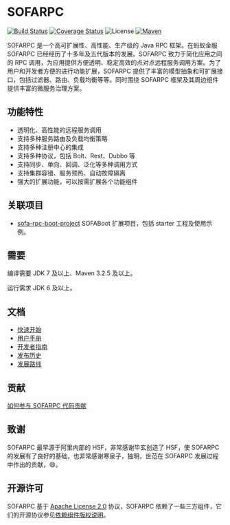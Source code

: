 # SOFARPC

[![Build Status](https://travis-ci.org/alipay/sofa-rpc.svg?branch=master)](https://travis-ci.org/alipay/sofa-rpc)
[![Coverage Status](https://codecov.io/gh/alipay/sofa-rpc/branch/master/graph/badge.svg)](https://codecov.io/gh/alipay/sofa-rpc)
![License](https://img.shields.io/badge/license-Apache--2.0-green.svg)
[![Maven](https://img.shields.io/github/release/alipay/sofa-rpc.svg)](https://github.com/alipay/sofa-rpc/releases)

SOFARPC 是一个高可扩展性、高性能、生产级的 Java RPC 框架。在蚂蚁金服 SOFARPC 已经经历了十多年及五代版本的发展。SOFARPC 致力于简化应用之间的 RPC 调用，为应用提供方便透明、稳定高效的点对点远程服务调用方案。为了用户和开发者方便的进行功能扩展，SOFARPC 提供了丰富的模型抽象和可扩展接口，包括过滤器、路由、负载均衡等等。同时围绕 SOFARPC 框架及其周边组件提供丰富的微服务治理方案。

## 功能特性

- 透明化、高性能的远程服务调用
- 支持多种服务路由及负载均衡策略
- 支持多种注册中心的集成
- 支持多种协议，包括 Bolt、Rest、Dubbo 等
- 支持同步、单向、回调、泛化等多种调用方式
- 支持集群容错、服务预热、自动故障隔离
- 强大的扩展功能，可以按需扩展各个功能组件

## 关联项目

- [sofa-rpc-boot-project](https://github.com/alipay/sofa-rpc-boot-projects) SOFABoot 扩展项目，包括 starter 工程及使用示例。

## 需要

编译需要 JDK 7 及以上、Maven 3.2.5 及以上。

运行需求 JDK 6 及以上。

## 文档

- [快速开始](http://www.sofastack.tech/sofa-rpc/docs/Getting-Started-With-SOFA-Boot)
- [用户手册](http://www.sofastack.tech/sofa-rpc/docs/Programming)
- [开发者指南](http://www.sofastack.tech/sofa-rpc/docs/How-To-Build)
- [发布历史](http://www.sofastack.tech/sofa-rpc/docs/ReleaseNotes)
- [发展路线](http://www.sofastack.tech/sofa-rpc/docs/RoadMap)

## 贡献

[如何参与 SOFARPC 代码贡献](http://www.sofastack.tech/sofa-rpc/docs/Contributing)

## 致谢

SOFARPC 最早源于阿里内部的 HSF，非常感谢毕玄创造了 HSF，使 SOFARPC 的发展有了良好的基础，也非常感谢寒泉子，独明，世范在 SOFARPC 发展过程中作出的贡献，😄。

## 开源许可

SOFARPC 基于 [Apache License 2.0](https://github.com/alipay/sofa-rpc/blob/master/LICENSE) 协议，SOFARPC 依赖了一些三方组件，它们的开源协议参见[依赖组件版权说明](https://github.com/alipay/sofa-rpc/wiki/NOTICE)。
